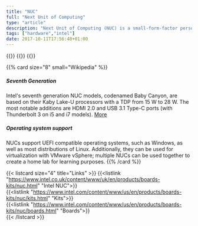 ```yaml
---
title: "NUC"
full: "Next Unit of Computing"
type: "article"
description: "Next Unit of Computing (NUC) is a small-form-factor personal computer designed by Intel. Its motherboard measures 4 × 4 inches (10.16 × 10.16 cm). The barebone kits consist of the board, in a plastic case with a fan, an external power supply and VESA mounting plate."
tags: ["hardware","intel"]
date: 2017-10-11T17:56:48+01:00
---
```


{{<card size="4" small="Wikipedia" style="info">}}
{{<description>}}
{{</card>}}

{{% card size="8" small="Wikipedia" %}}
##### Seventh Generation
Intel's seventh generation NUC models, codenamed Baby Canyon, are based on their Kaby Lake-U processors with a TDP from 15 W to 28 W. The most notable additions are HDMI 2.0 and USB 3.1 Type-C ports (with Thunderbolt 3 on i5 and i7 models). [More](https://en.wikipedia.org/wiki/Next_Unit_of_Computing#Seventh_generation)

##### Operating system support
NUCs support UEFI compatible operating systems, such as Windows, as well as most distributions of Linux. Additionally, they can be used for virtualization with VMware vSphere; multiple NUCs can be used together to create a home lab for learning purposes.
{{% /card %}}

{{< listcard size="4" title="Links" >}}
    {{<listlink "https://www.intel.co.uk/content/www/uk/en/products/boards-kits/nuc.html" "Intel NUC">}}    
    {{<listlink "https://www.intel.com/content/www/us/en/products/boards-kits/nuc/kits.html" "Kits">}}    
    {{<listlink "https://www.intel.com/content/www/us/en/products/boards-kits/nuc/boards.html" "Boards">}}    
{{< /listcard >}}